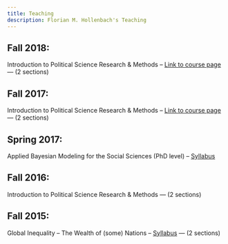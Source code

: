 ```yaml
---
title: Teaching
description: Florian M. Hollenbach's Teaching
---
```


## Fall 2018:

Introduction to Political Science Research & Methods – [Link to course page](https://fhollenbach.github.io/Polisci209_2018/) — (2 sections)

## Fall 2017:

Introduction to Political Science Research & Methods – [Link to course page](https://fhollenbach.github.io/OLD_polisci209_DONOTUSE/) — (2 sections)

## Spring 2017: 

Applied Bayesian Modeling for the Social Sciences (PhD level) – [Syllabus](../papers/Syllabus_Bayes_Hollenbach.pdf)

## Fall 2016:

Introduction to Political Science Research & Methods — (2 sections)

## Fall 2015:

Global Inequality – The Wealth of (some) Nations – [Syllabus](../papers/SyllabusGlobalInequality-324-501_Hollenbach.pdf) — (2 sections)

 
